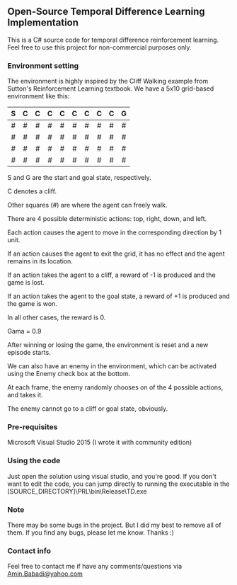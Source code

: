 ## Open-Source Temporal Difference Learning Implementation
This is a C# source code for temporal difference reinforcement learning.
Feel free to use this project for non-commercial purposes only.

### Environment setting
The environment is highly inspired by the Cliff Walking example from Sutton's Reinforcement Learning textbook.
We have a 5x10 grid-based environment like this:

| S | C | C | C | C | C | C | C | C | G |
|:-:|:-:|:-:|:-:|:-:|:-:|:-:|:-:|:-:|:-:|
| # | # | # | # | # | # | # | # | # | # |
| # | # | # | # | # | # | # | # | # | # |
| # | # | # | # | # | # | # | # | # | # |
| # | # | # | # | # | # | # | # | # | # |

S and G are the start and goal state, respectively.

C denotes a cliff.

Other squares (#) are where the agent can freely walk.

There are 4 possible deterministic actions: top, right, down, and left.

Each action causes the agent to move in the corresponding direction by 1 unit.

If an action causes the agent to exit the grid, it has no effect and the agent remains in its location.

If an action takes the agent to a cliff, a reward of -1 is produced and the game is lost.

If an action takes the agent to the goal state, a reward of +1 is produced and the game is won.

In all other cases, the reward is 0.

Gama = 0.9

After winning or losing the game, the environment is reset and a new episode starts.

We can also have an enemy in the environment, which can be activated using the Enemy check box at the bottom.

At each frame, the enemy randomly chooses on of the 4 possible actions, and takes it.

The enemy cannot go to a cliff or goal state, obviously.

### Pre-requisites 
Microsoft Visual Studio 2015 (I wrote it with community edition)

### Using the code
Just open the solution using visual studio, and you're good.
If you don't want to edit the code, you can jump directly to running the executable in the [SOURCE_DIRECTORY]\PRL\bin\Release\TD.exe

### Note
There may be some bugs in the project. But I did my best to remove all of them.
If you find any bugs, please let me know. Thanks :)

### Contact info
Feel free to contact me if have any comments/questions via Amin.Babadi@yahoo.com
